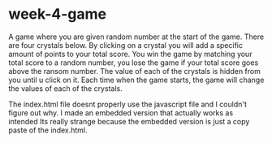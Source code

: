 # week-4-game

A game where you are given random number at the start of the game.
There are four crystals below. By clicking on a crystal you will add a specific amount of points to your total score.
You win the game by matching your total score to a random number, you lose the game if your total score goes above the ransom number.
The value of each of the crystals is hidden from you until u click on it.
Each time when the game starts, the game will change the values of each of the crystals.

The index.html file doesnt properly use the javascript file and I couldn't figure out why.
I made an embedded version that actually works as intended
Its really strange because the embedded version is just a copy paste of the index.html.
